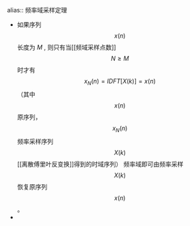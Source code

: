 alias:: 频率域采样定理

- 如果序列 $$x(n)$$ 长度为 $M$ , 则只有当[[频域采样点数]] $$N \geq M$$ 时才有
  $$x_{N}(n)=I D F T[X(k)]=x(n)$$
  （其中 $$x(n)$$ 原序列，$$x_{N}(n)$$ 频率采样序列 $$X(k)$$ [[离散傅里叶反变换]]得到的时域序列）
  频率域即可由频率采样 $$X(k)$$ 恢复原序列 $$x(n)$$ 。
-